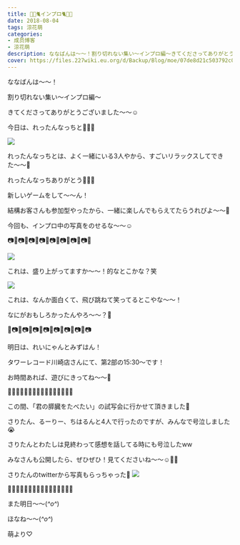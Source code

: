 ```yaml
---
title: 🐥🍓🐈インプロ🐈🍓🐥
date: 2018-08-04
tags: 涼花萌
categories: 
- 成员博客
- 涼花萌
description: ななばんは〜〜！割り切れない集い〜インプロ編〜きてくださってありがとうございました〜〜☺️今日は、れったんなっちと💓💓💓れったんなっちとは、よく一緒にい...
cover: https://files.227wiki.eu.org/d/Backup/Blog/moe/07de8d21c503792c06146ab545f5c.jpg 
---
```






ななばんは〜〜！



割り切れない集い〜インプロ編〜

きてくださってありがとうございました〜〜☺️



今日は、れったんなっちと💓💓💓

![](https://files.227wiki.eu.org/d/Backup/Blog/moe/07de8d21c503792c06146ab545f5c.jpg)







れったんなっちとは、よく一緒にいる3人やから、すごいリラックスしてできた〜〜💓

れったんなっちありがとう💓💓💓






新しいゲームをして〜〜ん！






結構お客さんも参加型やったから、一緒に楽しんでもらえてたらうれぴよ〜〜🐣










今回も、インプロ中の写真をのせるな〜〜☺️






📷📸📷📸📷📸📷📸📷📸📷📸📷📸📷📸



![](https://files.227wiki.eu.org/d/Backup/Blog/moe/07de8d21c503792c06146ab545f5c-01.jpg)





これは、盛り上がってますか～～！的なとこかな？笑





![](https://files.227wiki.eu.org/d/Backup/Blog/moe/07de8d21c503792c06146ab545f5c-02.jpg)






これは、なんか面白くて、飛び跳ねて笑ってるとこやな～～！


なにがおもしろかったんやろ〜〜？🙈




📸📷📸📷📸📷📸📷📸📷📸📷📸📷📸📷










明日は、れいにゃんとみずはん！


タワーレコード川崎店さんにて、第2部の15:30〜です！


お時間あれば、遊びにきってね〜〜💓














🌸🌸🌸🌸🌸🌸🌸🌸🌸🌸🌸🌸🌸🌸🌸🌸




この間、「君の膵臓をたべたい」の試写会に行かせて頂きました💓


さりたん、るーりー、ちはるんと4人で行ったのですが、みんなで号泣しました😭


さりたんとわたしは見終わって感想を話してる時にも号泣したww



みなさんも公開したら、ぜひぜひ！見てくださいね〜〜☺️💓💓




さりたんのtwitterから写真もらっちゃった🙈
![](https://files.227wiki.eu.org/d/Backup/Blog/moe/07de8d21c503792c06146ab545f5c-03.jpg)






🌸🌸🌸🌸🌸🌸🌸🌸🌸🌸🌸🌸🌸🌸🌸🌸








また明日〜〜(*^o^*)



ほなね〜〜(*^o^*)



萌より♡


